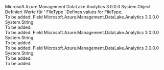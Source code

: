 <Type Name="FileType" FullName="Microsoft.Azure.Management.DataLake.Analytics.Models.FileType">
  <TypeSignature Language="C#" Value="public static class FileType" />
  <TypeSignature Language="ILAsm" Value=".class public auto ansi abstract sealed beforefieldinit FileType extends System.Object" />
  <TypeSignature Language="DocId" Value="T:Microsoft.Azure.Management.DataLake.Analytics.Models.FileType" />
  <TypeSignature Language="VB.NET" Value="Public Class FileType" />
  <TypeSignature Language="F#" Value="type FileType = class" />
  <AssemblyInfo>
    <AssemblyName>Microsoft.Azure.Management.DataLake.Analytics</AssemblyName>
    <AssemblyVersion>3.0.0.0</AssemblyVersion>
  </AssemblyInfo>
  <Base>
    <BaseTypeName>System.Object</BaseTypeName>
  </Base>
  <Interfaces />
  <Docs>
    <summary>
            <span data-ttu-id="17a53-101">Definiert Werte für ' FileType '.</span><span class="sxs-lookup"><span data-stu-id="17a53-101">Defines values for FileType.</span></span>
            </summary>
    <remarks>To be added.</remarks>
  </Docs>
  <Members>
    <Member MemberName="Assembly">
      <MemberSignature Language="C#" Value="public const string Assembly;" />
      <MemberSignature Language="ILAsm" Value=".field public static literal string Assembly" />
      <MemberSignature Language="DocId" Value="F:Microsoft.Azure.Management.DataLake.Analytics.Models.FileType.Assembly" />
      <MemberSignature Language="VB.NET" Value="Public Const Assembly As String " />
      <MemberSignature Language="F#" Value="val mutable Assembly : string" Usage="Microsoft.Azure.Management.DataLake.Analytics.Models.FileType.Assembly" />
      <MemberType>Field</MemberType>
      <AssemblyInfo>
        <AssemblyName>Microsoft.Azure.Management.DataLake.Analytics</AssemblyName>
        <AssemblyVersion>3.0.0.0</AssemblyVersion>
      </AssemblyInfo>
      <ReturnValue>
        <ReturnType>System.String</ReturnType>
      </ReturnValue>
      <Docs>
        <summary>To be added.</summary>
        <remarks>To be added.</remarks>
      </Docs>
    </Member>
    <Member MemberName="Nodeploy">
      <MemberSignature Language="C#" Value="public const string Nodeploy;" />
      <MemberSignature Language="ILAsm" Value=".field public static literal string Nodeploy" />
      <MemberSignature Language="DocId" Value="F:Microsoft.Azure.Management.DataLake.Analytics.Models.FileType.Nodeploy" />
      <MemberSignature Language="VB.NET" Value="Public Const Nodeploy As String " />
      <MemberSignature Language="F#" Value="val mutable Nodeploy : string" Usage="Microsoft.Azure.Management.DataLake.Analytics.Models.FileType.Nodeploy" />
      <MemberType>Field</MemberType>
      <AssemblyInfo>
        <AssemblyName>Microsoft.Azure.Management.DataLake.Analytics</AssemblyName>
        <AssemblyVersion>3.0.0.0</AssemblyVersion>
      </AssemblyInfo>
      <ReturnValue>
        <ReturnType>System.String</ReturnType>
      </ReturnValue>
      <Docs>
        <summary>To be added.</summary>
        <remarks>To be added.</remarks>
      </Docs>
    </Member>
    <Member MemberName="Resource">
      <MemberSignature Language="C#" Value="public const string Resource;" />
      <MemberSignature Language="ILAsm" Value=".field public static literal string Resource" />
      <MemberSignature Language="DocId" Value="F:Microsoft.Azure.Management.DataLake.Analytics.Models.FileType.Resource" />
      <MemberSignature Language="VB.NET" Value="Public Const Resource As String " />
      <MemberSignature Language="F#" Value="val mutable Resource : string" Usage="Microsoft.Azure.Management.DataLake.Analytics.Models.FileType.Resource" />
      <MemberType>Field</MemberType>
      <AssemblyInfo>
        <AssemblyName>Microsoft.Azure.Management.DataLake.Analytics</AssemblyName>
        <AssemblyVersion>3.0.0.0</AssemblyVersion>
      </AssemblyInfo>
      <ReturnValue>
        <ReturnType>System.String</ReturnType>
      </ReturnValue>
      <Docs>
        <summary>To be added.</summary>
        <remarks>To be added.</remarks>
      </Docs>
    </Member>
  </Members>
</Type>